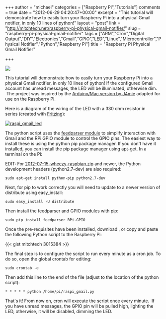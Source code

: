 +++
author = "michael"
categories = ["Raspberry Pi","Tutorials"]
comments = true
date = "2012-06-29 04:20:47+00:00"
excerpt = "This tutorial will demonstrate how to easily turn your Raspberry Pi into a physical Gmail notifier, in only 10 lines of python!"
layout = "post"
link = "http://mitchtech.net/raspberry-pi-physical-gmail-notifier/"
slug = "raspberry-pi-physical-gmail-notifier"
tags = ["ARM","Cron","Digital Output","DIY","Electronics","Gmail","GPIO","LED","Linux","Microcontroller","Physical Notifier","Python","Raspberry Pi"]
title = "Raspberry Pi Physical Gmail Notifier"

+++

[![](http://mitchtech.net/wp-content/uploads/2012/06/pi-physical-gmail-notifier-300x225.jpg)](http://mitchtech.net/raspberry-pi-physical-gmail-notifier/pi-physical-gmail-notifier/)

This tutorial will demonstrate how to easily turn your Raspberry Pi into a physical Gmail notifier, in only 10 lines of python! If the configured Gmail account has unread messages, the LED will be illuminated, otherwise dim.  The project was inspired by the [Arduino/Mac version by J4mie](http://j4mie.org/blog/how-to-make-a-physical-gmail-notifier/) adapted for use on the Raspberry Pi.

Here is a diagram of the wiring of the LED with a 330 ohm resistor in series (created with [Fritzing](http://fritzing.org/)):

[![raspi_gmail_led](http://mitchtech.net/wp-content/uploads/2012/06/raspi_gmail_led-300x270.png)](http://mitchtech.net/raspberry-pi-physical-gmail-notifier/raspi_gmail_led/)

The python script uses the [feedparser module](http://code.google.com/p/feedparser/) to simplify interaction with Gmail and the RPi.GPIO module to control the GPIO pins. The easiest way to install these is using the python pip package manager. If you don't have it installed, you can install the pip package manager using apt-get. In a terminal on the Pi:

EDIT: For [2012-07-15-wheezy-raspbian.zip](http://downloads.raspberrypi.org/images/raspbian/2012-07-15-wheezy-raspbian/2012-07-15-wheezy-raspbian.zip) and newer, the Python development headers (python2.7-dev) are also required:

```
sudo apt-get install python-pip python2.7-dev
```

Next, for pip to work correctly you will need to update to a newer version of distribute using easy_install:

```
sudo easy_install -U distribute
```

Then install the feedparser and GPIO modules with pip:

```
sudo pip install feedparser RPi.GPIO
```

Once the pre-requisites have been installed, download , or copy and paste the following Python script to the Raspberry Pi:

{{< gist mitchtech 3015384 >}}

The final step is to configure the script to run every minute as a cron job. To do so, open the global crontab for editing:

```
sudo crontab -e
```

Then add this line to the end of the file (adjust to the location of the python script):

```
* * * * * python /home/pi/raspi_gmail.py
```

That's it! From now on, cron will execute the script once every minute.  If you have unread messages, the GPIO pin will be pulled high, lighting the LED, otherwise, it will be disabled, dimming the LED.

